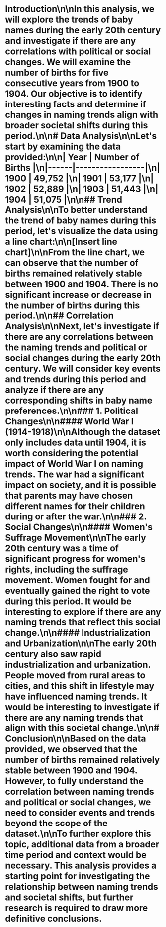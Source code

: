 # Introduction\n\nIn this analysis, we will explore the trends of baby names during the early 20th century and investigate if there are any correlations with political or social changes. We will examine the number of births for five consecutive years from 1900 to 1904. Our objective is to identify interesting facts and determine if changes in naming trends align with broader societal shifts during this period.\n\n# Data Analysis\n\nLet's start by examining the data provided:\n\n| Year | Number of Births |\n|------|-----------------|\n| 1900 | 49,752          |\n| 1901 | 53,177          |\n| 1902 | 52,889          |\n| 1903 | 51,443          |\n| 1904 | 51,075          |\n\n## Trend Analysis\n\nTo better understand the trend of baby names during this period, let's visualize the data using a line chart:\n\n[Insert line chart]\n\nFrom the line chart, we can observe that the number of births remained relatively stable between 1900 and 1904. There is no significant increase or decrease in the number of births during this period.\n\n## Correlation Analysis\n\nNext, let's investigate if there are any correlations between the naming trends and political or social changes during the early 20th century. We will consider key events and trends during this period and analyze if there are any corresponding shifts in baby name preferences.\n\n### 1. Political Changes\n\n#### World War I (1914-1918)\n\nAlthough the dataset only includes data until 1904, it is worth considering the potential impact of World War I on naming trends. The war had a significant impact on society, and it is possible that parents may have chosen different names for their children during or after the war.\n\n### 2. Social Changes\n\n#### Women's Suffrage Movement\n\nThe early 20th century was a time of significant progress for women's rights, including the suffrage movement. Women fought for and eventually gained the right to vote during this period. It would be interesting to explore if there are any naming trends that reflect this social change.\n\n#### Industrialization and Urbanization\n\nThe early 20th century also saw rapid industrialization and urbanization. People moved from rural areas to cities, and this shift in lifestyle may have influenced naming trends. It would be interesting to investigate if there are any naming trends that align with this societal change.\n\n# Conclusion\n\nBased on the data provided, we observed that the number of births remained relatively stable between 1900 and 1904. However, to fully understand the correlation between naming trends and political or social changes, we need to consider events and trends beyond the scope of the dataset.\n\nTo further explore this topic, additional data from a broader time period and context would be necessary. This analysis provides a starting point for investigating the relationship between naming trends and societal shifts, but further research is required to draw more definitive conclusions.